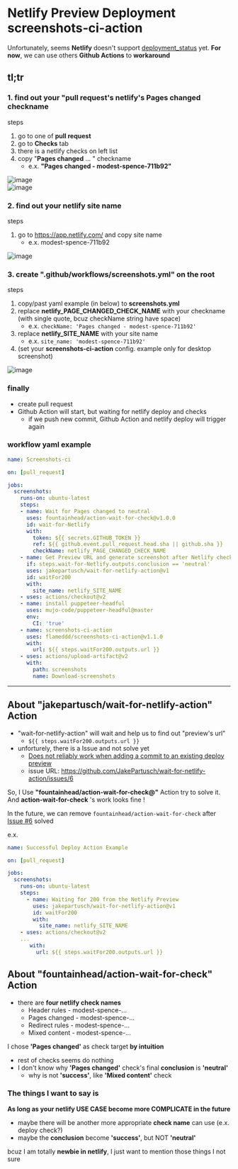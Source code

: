 # Netlify Preview Deployment screenshots-ci-action

Unfortunately, seems **Netlify** doesn't support [deployment_status](https://docs.github.com/en/developers/webhooks-and-events/webhook-events-and-payloads#deployment_status) yet. **For now**, we can use others **Github Actions** to **workaround**


## tl;tr
### 1. find out your "pull request's netlify's Pages changed checkname
steps
1. go to one of **pull request**
2. go to **Checks** tab
3. there is a netlify checks on left list
4. copy "**Pages changed** ... " checkname
    - e.x. **"Pages changed - modest-spence-711b92"**

![image](https://user-images.githubusercontent.com/22259196/89117111-bf3c3680-d4cd-11ea-8b18-4a9b31040fb6.png)  
![image](https://user-images.githubusercontent.com/22259196/89117116-c82d0800-d4cd-11ea-8e09-ffaeb2d3b117.png)  

### 2. find out your **netlify** site name
steps
1. go to https://app.netlify.com/ and copy site name
    - e.x. modest-spence-711b92

![image](https://user-images.githubusercontent.com/22259196/89117145-20640a00-d4ce-11ea-934a-b9739354c217.png)


### 3. create ".github/workflows/screenshots.yml" on the root
steps
1. copy/past yaml example (in below) to **screenshots.yml**
2. replace **netlify_PAGE_CHANGED_CHECK_NAME** with your checkname (with single quote, bcuz checkName string have space)
    - e.x. `checkName: 'Pages changed - modest-spence-711b92'`
3. replace **netlify_SITE_NAME** with your site name
    - e.x. `site_name: 'modest-spence-711b92'`
4. (set your **screenshots-ci-action** config. example only for desktop screenshot)

![image](https://user-images.githubusercontent.com/22259196/89117298-463dde80-d4cf-11ea-9ed1-399be5fda0bd.png)


### finally
- create pull request
- Github Action will start, but waiting for netlify deploy and checks
  - if we push new commit, Github Action and netlify deploy will trigger again

### workflow yaml example
```yaml
name: Screenshots-ci

on: [pull_request]

jobs:
  screenshots:
    runs-on: ubuntu-latest
    steps:
    - name: Wait for Pages changed to neutral
      uses: fountainhead/action-wait-for-check@v1.0.0
      id: wait-for-Netlify
      with:
        token: ${{ secrets.GITHUB_TOKEN }}
        ref: ${{ github.event.pull_request.head.sha || github.sha }}
        checkName: netlify_PAGE_CHANGED_CHECK_NAME
    - name: Get Preview URL and generate screenshot after Netlify check done
      if: steps.wait-for-Netlify.outputs.conclusion == 'neutral'
      uses: jakepartusch/wait-for-netlify-action@v1
      id: waitFor200
      with:
        site_name: netlify_SITE_NAME
    - uses: actions/checkout@v2
    - name: install puppeteer-headful
      uses: mujo-code/puppeteer-headful@master
      env:
        CI: 'true'
    - name: screenshots-ci-action
      uses: flameddd/screenshots-ci-action@v1.1.0
      with:
        url: ${{ steps.waitFor200.outputs.url }}
    - uses: actions/upload-artifact@v2
      with:
        path: screenshots
        name: Download-screenshots
```

----------------------------------------------------------------------
## About **"jakepartusch/wait-for-netlify-action"** Action
- "wait-for-netlify-action" will wait and help us to find out "preview's url"
  - `${{ steps.waitFor200.outputs.url }}`
- unforturely, there is a Issue and not solve yet
  - [Does not reliably work when adding a commit to an existing deploy preview](https://github.com/JakePartusch/wait-for-netlify-action/issues/6)
  - issue URL: https://github.com/JakePartusch/wait-for-netlify-action/issues/6

So, I Use **"fountainhead/action-wait-for-check@"** Action try to solve it.  
And **action-wait-for-check** 's work looks fine !  

In the future, we can remove `fountainhead/action-wait-for-check` after [Issue #6](https://github.com/JakePartusch/wait-for-netlify-action/issues/6) solved

e.x. 
```yaml
name: Successful Deploy Action Example

on: [pull_request]

jobs:
  screenshots:
    runs-on: ubuntu-latest
    steps:
      - name: Waiting for 200 from the Netlify Preview
        uses: jakepartusch/wait-for-netlify-action@v1
        id: waitFor200
        with:
          site_name: netlify_SITE_NAME
    - uses: actions/checkout@v2
    ...
       with:
         url: ${{ steps.waitFor200.outputs.url }}
```


## About **"fountainhead/action-wait-for-check"** Action
- there are **four netlify check names**
  - Header rules - modest-spence-...
  - Pages changed - modest-spence-...
  - Redirect rules - modest-spence-...
  - Mixed content - modest-spence-...

I chose **'Pages changed'** as check target **by intuition**
- rest of checks seems do nothing
- I don't know why **'Pages changed'** check's final **conclusion** is **'neutral'**
  - why is not **'success'**, like **'Mixed content'** check

### The things I want to say is
**As long as your netlify USE CASE become more COMPLICATE in the future**
- maybe there will be another more appropriate **check name** can use (e.x. deploy check?)
- maybe the **conclusion** become **'success'**, but NOT **'neutral'**

bcuz I am totally **newbie in netlify**, I just want to mention those things I not sure
